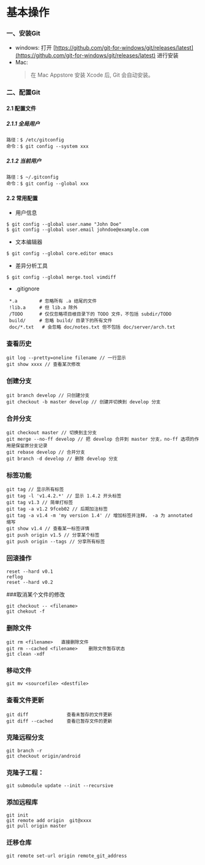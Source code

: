 # 基本操作

### 一、安装Git

- windows:
  打开 [https://github.com/git-for-windows/git/releases/latest](https://github.com/git-for-windows/git/releases/latest) 进行安装
- Mac:
  > 在 Mac Appstore 安装 Xcode 后, Git 会自动安装。

### 二、配置Git

#### 2.1 配置文件

##### 2.1.1 全局用户
```
路径：$ /etc/gitconfig
命令：$ git config --system xxx
```

##### 2.1.2 当前用户

```
路径：$ ~/.gitconfig
命令：$ git config --global xxx
```
<!--more-->
#### 2.2 常用配置

- 用户信息

```
$ git config --global user.name "John Doe"
$ git config --global user.email johndoe@example.com
```

- 文本编辑器

```
$ git config --global core.editor emacs
```

- 差异分析工具

```
$ git config --global merge.tool vimdiff
```

- .gitignore

```
 *.a		# 忽略所有 .a 结尾的文件
 !lib.a		# 但 lib.a 除外
 /TODO		# 仅仅忽略项目根目录下的 TODO 文件，不包括 subdir/TODO
 build/		# 忽略 build/ 目录下的所有文件
 doc/*.txt	 # 会忽略 doc/notes.txt 但不包括 doc/server/arch.txt
```



### 查看历史

```
git log --pretty=oneline filename // 一行显示
git show xxxx // 查看某次修改
```


### 创建分支

```
git branch develop // 只创建分支
git checkout -b master develop // 创建并切换到 develop 分支
```
### 合并分支

```
git checkout master // 切换到主分支
git merge --no-ff develop // 把 develop 合并到 master 分支，no-ff 选项的作用是保留原分支记录
git rebase develop // 合并分支
git branch -d develop // 删除 develop 分支
```

### 标签功能

```
git tag // 显示所有标签
git tag -l 'v1.4.2.*' // 显示 1.4.2 开头标签
git tag v1.3 // 简单打标签
git tag -a v1.2 9fceb02 // 后期加注标签
git tag -a v1.4 -m 'my version 1.4' // 增加标签并注释， -a 为 annotated 缩写
git show v1.4 // 查看某一标签详情
git push origin v1.5 // 分享某个标签
git push origin --tags // 分享所有标签
```

### 回滚操作

```
reset --hard v0.1
reflog
reset --hard v0.2
```

###取消某个文件的修改

```
git checkout -- <filename>
git chekout -f
```

### 删除文件

```
git rm <filename>   直接删除文件
git rm --cached <filename>    删除文件暂存状态
git clean -xdf
```

### 移动文件

```
git mv <sourcefile> <destfile>
```

### 查看文件更新

```
git diff              查看未暂存的文件更新
git diff --cached     查看已暂存文件的更新
```

### 克隆远程分支

```
git branch -r
git checkout origin/android
```

### 克隆子工程：

```
git submodule update --init --recursive
```

### 添加远程库

```
git init
git remote add origin  git@xxxx
git pull origin master
```

### 迁移仓库

```
git remote set-url origin remote_git_address
```

